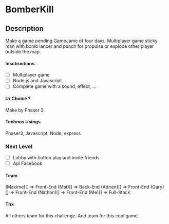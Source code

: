 # BomberKill
## Description
Make a game pending GameJame of four days.
Multiplayer game sticky man with bomb lancer and punch for propulse or explode other player outside the map.

#### Insctructions
- [ ] Multiplayer game
- [ ] Node.js and Javascript
- [ ] Complete game with a sound, effect, ...

#### Ur Choice ?
Make by Phaser 3

#### Technos Usings
Phaser3, Javascript, Node, express

### Next Level
- [ ] Lobby with button play and invite friends
- [ ] Api Facebook

#### Team
(Maxime)[] => Front-End
(Mat)[] => Back-End
(Adrien)[] => Front-End
(Gary)[] => Front-End
(Nathan)[] => Front-End
(Me)[] => Full-Stack

#### Thx
All others team for this challenge.
And team for this cool game. 
